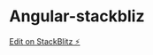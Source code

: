 # Angular-stackbliz

[Edit on StackBlitz ⚡️](https://stackblitz.com/edit/stackblitz-starters-rvgazc)